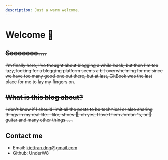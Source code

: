 ```yaml
---
description: Just a warm welcome.
---
```


# Welcome 👋

## ~~Sooooooo....~~

~~I'm finally here, I've thought about blogging a while back, but then I'm too lazy, looking for a blogging platform seems a bit overwhelming for me since we have too many good one out there, but at last, GitBook was the last place for me to lay my fingers on.~~

## ~~What is this blog about?~~

~~I don't know if I should limit all the posts to be technical or also sharing things in my real life... like, shoes 🥾, oh yes, I love them Jordan 1s, or 🎸 guitar and many other things . . .~~

## Contact me

* Email: kiettran.dng@gmail.com
* Github: UnderW8
